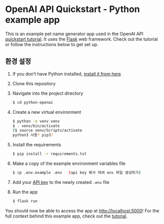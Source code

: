 # OpenAI API Quickstart - Python example app

This is an example pet name generator app used in the OpenAI API [quickstart tutorial](https://beta.openai.com/docs/quickstart). It uses the [Flask](https://flask.palletsprojects.com/en/2.0.x/) web framework. Check out the tutorial or follow the instructions below to get set up.

## 환경 설정

1. If you don’t have Python installed, [install it from here](https://www.python.org/downloads/)

2. Clone this repository

3. Navigate into the project directory

   ```bash
   $ cd python-openai
   ```

4. Create a new virtual environment

   ```bash
   $ python -m venv venv
   $ . venv/bin/activate
   ($ source venv/Scripts/activate
   python3 사용? pip3?
   ```

5. Install the requirements

   ```bash
   $ pip install -r requirements.txt
   ```

6. Make a copy of the example environment variables file

   ```bash
   $ cp .env.example .env   (api key 복사 하여 env 파일 생성하기)
   ```

7. Add your [API key](https://beta.openai.com/account/api-keys) to the newly created `.env` file

8. Run the app

   ```bash
   $ flask run
   ```

You should now be able to access the app at [http://localhost:5000](http://localhost:5000)! For the full context behind this example app, check out the [tutorial](https://beta.openai.com/docs/quickstart).
